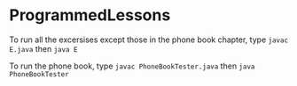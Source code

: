 # ProgrammedLessons
To run all the excersises except those in the phone book chapter, type `javac E.java` then `java E`

To run the phone book, type `javac PhoneBookTester.java` then `java PhoneBookTester`
